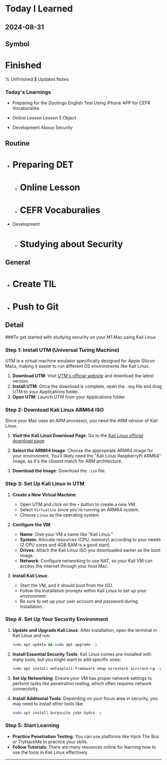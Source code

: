 # Today I Learned

## 2024-08-31

## Symbol
# Finished
% Unfinished
$ Updates Notes


### Today's Learnings
  - Preparing for the Duolingo English Test
   Using iPhone APP for CEFR Vocaburalies

  - Online Lesson
   Lesson 5 Object

  - Development
   Abouy Security


## Routine
  - # Preparing DET
    - # Online Lesson
    - # CEFR Vocaburalies

  - Development
    - # Studying about Security

## General
  - # Create TIL
  - # Push to Git


## Detail

###To get started with studying security on your M1 Mac using Kali Linux

### Step 1: Install UTM (Universal Turing Machine)
UTM is a virtual machine emulator specifically designed for Apple Silicon Macs, making it easier to run different OS environments like Kali Linux.

1. **Download UTM**: Visit [UTM's official website](https://mac.getutm.app/) and download the latest version.
2. **Install UTM**: Once the download is complete, open the `.dmg` file and drag UTM to your Applications folder.
3. **Open UTM**: Launch UTM from your Applications folder.

### Step 2: Download Kali Linux ARM64 ISO
Since your Mac uses an ARM processor, you need the ARM version of Kali Linux.

1. **Visit the Kali Linux Download Page**: Go to the [Kali Linux official download page](https://www.kali.org/get-kali/#kali-arm).

2. **Select the ARM64 Image**: Choose the appropriate ARM64 image for your environment. You'll likely need the "Kali Linux RaspberryPi ARM64" image, as it's the closest match for ARM architecture.

3. **Download the Image**: Download the `.iso` file.

### Step 3: Set Up Kali Linux in UTM
1. **Create a New Virtual Machine**:
   - Open UTM and click on the `+` button to create a new VM.
   - Select `Virtualize` since you're running an ARM64 system.
   - Choose `Linux` as the operating system.
   
2. **Configure the VM**:
   - **Name**: Give your VM a name like "Kali Linux."
   - **System**: Allocate resources (CPU, memory) according to your needs 
   (2 CPU cores and 4GB RAM is a good start).
   - **Drives**: Attach the Kali Linux ISO you downloaded earlier as the boot image.
   - **Network**: Configure networking to use NAT, so your Kali VM can access the internet through your host Mac.

3. **Install Kali Linux**:
   - Start the VM, and it should boot from the ISO.
   - Follow the installation prompts within Kali Linux to set up your environment.
   - Be sure to set up your user account and password during installation.

### Step 4: Set Up Your Security Environment
1. **Update and Upgrade Kali Linux**:
   After installation, open the terminal in Kali Linux and run:
   ```bash
   sudo apt update && sudo apt upgrade -y
   ```

2. **Install Essential Security Tools**:
   Kali Linux comes pre-installed with many tools, but you might want to add specific ones:
   ```bash
   sudo apt install metasploit-framework nmap wireshark aircrack-ng -y
   ```

3. **Set Up Networking**:
   Ensure your VM has proper network settings to perform tasks like penetration testing, which often requires network connectivity.

4. **Install Additional Tools**:
   Depending on your focus area in security, you may need to install other tools like:
   ```bash
   sudo apt install burpsuite john hydra -y
   ```

### Step 5: Start Learning
- **Practice Penetration Testing**: You can use platforms like Hack The Box or TryHackMe to practice your skills.
- **Follow Tutorials**: There are many resources online for learning how to use the tools in Kali Linux effectively.
---